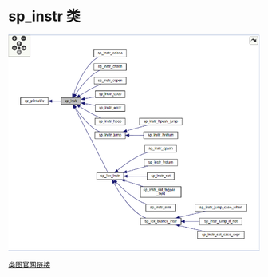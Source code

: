 # sp_instr 类

![sp_instr类图](img\sp_instr_class.png)

[类图官网链接](https://dev.mysql.com/doc/dev/mysql-server/8.3.0/classsp__instr.html)

